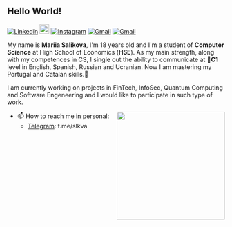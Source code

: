 ## Hello World!

[![Linkedin](https://img.shields.io/badge/-LinkedIn-blue?style=flat&logo=Linkedin&logoColor=white)](https://www.linkedin.com/in/mariiasalikova/)
[<img src="https://img.shields.io/github/followers/LeandraOliveiraS?label=follow&style=social" height="22" title="Follow me" />](https://github.com/mariiasalikova) 
[![Instagram](https://img.shields.io/badge/-Instagram-c13584?style=flat&labelColor=c13584&logo=instagram&logoColor=white)](https://www.instagram.com/slkvq)
[![Gmail](https://img.shields.io/badge/-Gmail-c14438?style=flat&logo=Gmail&logoColor=white)](mailto:salikova.work@gmail.com)
[![Gmail](https://img.shields.io/badge/-Gmail-c14438?style=flat&logo=Gmail&logoColor=white)](mailto:mtsalikova@edu.hse.ru)

My name is **Mariia Salikova**, I'm 18 years old and I'm a student of **Computer Science** at High School of Economics (**HSE**).
As my main strength, along with my competences in CS, I single out the ability to communicate at 💬**C1** level in English, Spanish, Russian and Ucranian. Now I am mastering my Portugal and Catalan skills.💬

I am currently working on projects in FinTech, InfoSec, Quantum Computing and Software Engeneering and I would like to participate in such type of work.

<img align= "right" width= "250" src= "https://pa1.narvii.com/6580/8098c6e9207376889eeb0532d9f5a0723c4d73f5_hq.gif"/>


- 📫 How to reach me in personal: 
   - <a>[Telegram](https://t.me/slkva): t.me/slkva </a>
